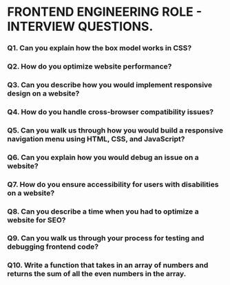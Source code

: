 # FRONTEND ENGINEERING ROLE - INTERVIEW QUESTIONS.

### Q1. Can you explain how the box model works in CSS?
### Q2. How do you optimize website performance?
### Q3. Can you describe how you would implement responsive design on a website?
### Q4. How do you handle cross-browser compatibility issues?
### Q5. Can you walk us through how you would build a responsive navigation menu using HTML, CSS, and JavaScript?
### Q6. Can you explain how you would debug an issue on a website?
### Q7. How do you ensure accessibility for users with disabilities on a website?
### Q8. Can you describe a time when you had to optimize a website for SEO?
### Q9. Can you walk us through your process for testing and debugging frontend code?
### Q10. Write a function that takes in an array of numbers and returns the sum of all the even numbers in the array.
